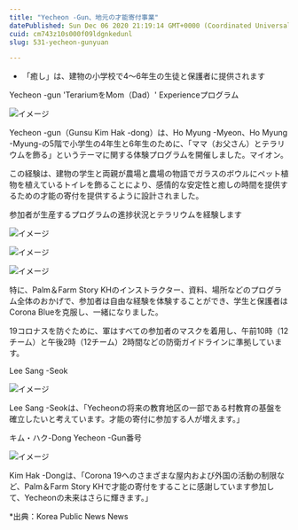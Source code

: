 ```yaml
---
title: "Yecheon -Gun、地元の才能寄付事業"
datePublished: Sun Dec 06 2020 21:19:14 GMT+0000 (Coordinated Universal Time)
cuid: cm743z10s000f09ldgnkedunl
slug: 531-yecheon-gunyuan

---
```



- 「癒し」は、建物の小学校で4〜6年生の生徒と保護者に提供されます

Yecheon -gun 'TerariumをMom（Dad）' Experienceプログラム

![イメージ](https://cdn.hashnode.com/res/hashnode/image/upload/v1739497611831/3e4c16a2-8348-497b-a26a-033d22a738c3.jpeg)

Yecheon -gun（Gunsu Kim Hak -dong）は、Ho Myung -Myeon、Ho Myung -Myung-の5階で小学生の4年生と6年生のために、「ママ（お父さん）とテラリウムを飾る」というテーマに関する体験プログラムを開催しました。マイオン。

この経験は、建物の学生と両親が農場と農場の物語でガラスのボウルにペット植物を植えているトイレを飾ることにより、感情的な安定性と癒しの時間を提供するための才能の寄付を提供するように設計されました。

参加者が生産するプログラムの進捗状況とテラリウムを経験します

![イメージ](https://cdn.hashnode.com/res/hashnode/image/upload/v1739497614074/ef864531-3535-45fe-9bde-ec77ce115344.jpeg)

![イメージ](https://cdn.hashnode.com/res/hashnode/image/upload/v1739497616142/04a06571-6808-4e45-8b7c-af27cf09055f.jpeg)

![イメージ](https://cdn.hashnode.com/res/hashnode/image/upload/v1739497618101/263c114e-1968-4215-9f89-3c4451f4b917.jpeg)

特に、Palm＆Farm Story KHのインストラクター、資料、場所などのプログラム全体のおかげで、参加者は自由な経験を体験することができ、学生と保護者はCorona Blueを克服し、一緒になりました。

19コロナスを防ぐために、軍はすべての参加者のマスクを着用し、午前10時（12チーム）と午後2時（12チーム）2時間などの防衛ガイドラインに準拠しています。

Lee Sang -Seok

![イメージ](https://cdn.hashnode.com/res/hashnode/image/upload/v1739497620418/ad100af1-635f-4bb8-96e5-611f9254e46a.jpeg)

Lee Sang -Seokは、「Yecheonの将来の教育地区の一部である村教育の基盤を確立したいと考えています。才能の寄付に参加する人が増えます。」

キム・ハク-Dong Yecheon -Gun番号

![イメージ](https://cdn.hashnode.com/res/hashnode/image/upload/v1739497622356/f2bf7c8c-e33c-4785-a248-f67d889b1744.jpeg)

Kim Hak -Dongは、「Corona 19へのさまざまな屋内および外国の活動の制限など、Palm＆Farm Story KHで才能の寄付をすることに感謝しています参加して、Yecheonの未来はさらに輝きます。」

*出典：Korea Public News News